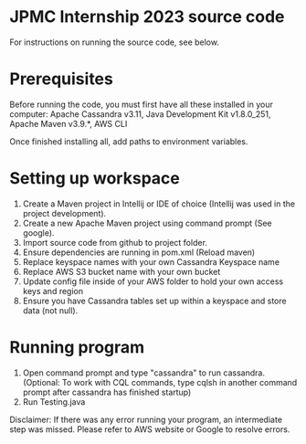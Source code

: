 ﻿# JPMC Internship 2023 source code
For instructions on running the source code, see below.

# Prerequisites
Before running the code, you must first have all these installed in your computer:
Apache Cassandra v3.11, 
Java Development Kit v1.8.0_251,
Apache Maven v3.9.*, 
AWS CLI

Once finished installing all, add paths to environment variables.

# Setting up workspace
1. Create a Maven project in Intellij or IDE of choice (Intellij was used in the project development).
2. Create a new Apache Maven project using command prompt (See google).
2. Import source code from github to project folder.
3. Ensure dependencies are running in pom.xml (Reload maven)
4. Replace keyspace names with your own Cassandra Keyspace name
5. Replace AWS S3 bucket name with your own bucket
6. Update config file inside of your AWS folder to hold your own access keys and region
5. Ensure you have Cassandra tables set up within a keyspace and store data (not null).

# Running program
1. Open command prompt and type "cassandra" to run cassandra. (Optional: To work with CQL commands, type cqlsh in another command prompt after cassandra has finished startup)
2. Run Testing.java

Disclaimer: If there was any error running your program, an intermediate step was missed. Please refer to AWS website or Google to resolve errors.
